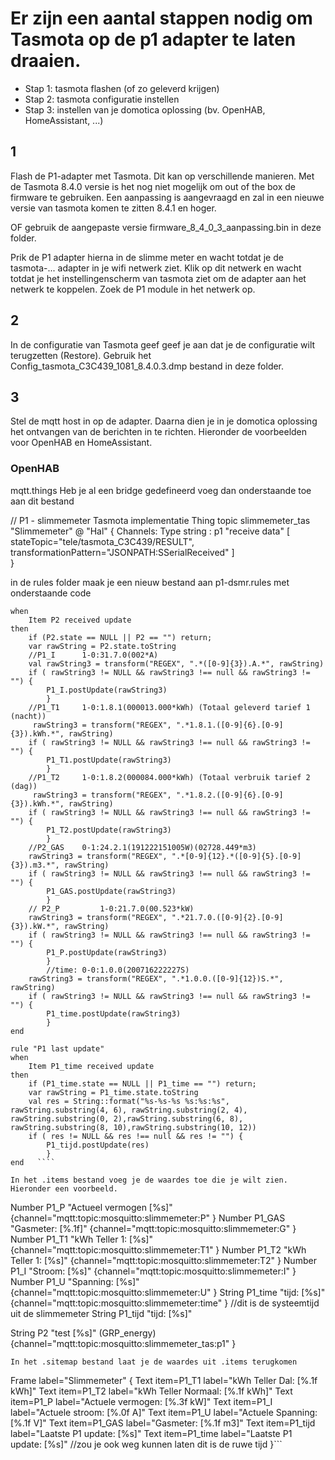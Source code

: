 # Er zijn een aantal stappen nodig om Tasmota op de p1 adapter te laten draaien.
- Stap 1: tasmota flashen (of zo geleverd krijgen)
- Stap 2: tasmota configuratie instellen
- Stap 3: instellen van je domotica oplossing (bv. OpenHAB, HomeAssistant, ...)

## 1
Flash de P1-adapter met Tasmota. Dit kan op verschillende manieren. 
Met de Tasmota 8.4.0 versie is het nog niet mogelijk om out of the box de firmware te gebruiken.
Een aanpassing is aangevraagd en zal in een nieuwe versie van tasmota komen te zitten 8.4.1 en hoger.

OF gebruik de aangepaste versie firmware_8_4_0_3_aanpassing.bin in deze folder.

Prik de P1 adapter hierna in de slimme meter en wacht totdat je de tasmota-... adapter in je wifi netwerk ziet.
Klik op dit netwerk en wacht totdat je het instellingenscherm van tasmota ziet om de adapter aan het netwerk te koppelen.
Zoek de P1 module in het netwerk op.

## 2
In de configuratie van Tasmota geef geef je aan dat je de configuratie wilt terugzetten (Restore).
Gebruik het Config_tasmota_C3C439_1081_8.4.0.3.dmp bestand in deze folder.

## 3
Stel de mqtt host in op de adapter.
Daarna dien je in je domotica oplossing het ontvangen van de berichten in te richten. Hieronder de voorbeelden voor OpenHAB en HomeAssistant.

### OpenHAB

mqtt.things
Heb je al een bridge gedefineerd voeg dan onderstaande toe aan dit bestand

// P1 - slimmemeter Tasmota implementatie
     Thing topic slimmemeter_tas "Slimmemeter" @ "Hal" {
    Channels:
		Type string : p1	"receive data"	[ stateTopic="tele/tasmota_C3C439/RESULT", transformationPattern="JSONPATH:SSerialReceived" ]	
    }
    
in de rules folder maak je een nieuw bestand aan p1-dsmr.rules met onderstaande code
```rule "P2 P"
when
    Item P2 received update
then
	if (P2.state == NULL || P2 == "") return;
    var rawString = P2.state.toString
	//P1_I 		1-0:31.7.0(002*A)
	val rawString3 = transform("REGEX", ".*([0-9]{3}).A.*", rawString)
	if ( rawString3 != NULL && rawString3 !== null && rawString3 != "") { 
		P1_I.postUpdate(rawString3) 
		} 
	//P1_T1		1-0:1.8.1(000013.000*kWh) (Totaal geleverd tarief 1 (nacht))
	 rawString3 = transform("REGEX", ".*1.8.1.([0-9]{6}.[0-9]{3}).kWh.*", rawString)
	if ( rawString3 != NULL && rawString3 !== null && rawString3 != "") { 
		P1_T1.postUpdate(rawString3) 
		} 
	//P1_T2 	1-0:1.8.2(000084.000*kWh) (Totaal verbruik tarief 2 (dag))
	 rawString3 = transform("REGEX", ".*1.8.2.([0-9]{6}.[0-9]{3}).kWh.*", rawString)
	if ( rawString3 != NULL && rawString3 !== null && rawString3 != "") { 
		P1_T2.postUpdate(rawString3) 
		} 
	//P2_GAS 	0-1:24.2.1(191222151005W)(02728.449*m3)
	rawString3 = transform("REGEX", ".*[0-9]{12}.*([0-9]{5}.[0-9]{3}).m3.*", rawString)
	if ( rawString3 != NULL && rawString3 !== null && rawString3 != "") { 
		P1_GAS.postUpdate(rawString3) 
		} 
	// P2_P 		1-0:21.7.0(00.523*kW)
	rawString3 = transform("REGEX", ".*21.7.0.([0-9]{2}.[0-9]{3}).kW.*", rawString)
	if ( rawString3 != NULL && rawString3 !== null && rawString3 != "") { 
		P1_P.postUpdate(rawString3) 
		} 
		//time: 0-0:1.0.0(200716222227S)
	rawString3 = transform("REGEX", ".*1.0.0.([0-9]{12})S.*", rawString)
	if ( rawString3 != NULL && rawString3 !== null && rawString3 != "") { 
		P1_time.postUpdate(rawString3) 
		} 
end

rule "P1 last update"
when
    Item P1_time received update
then
	if (P1_time.state == NULL || P1_time == "") return;
    var rawString = P1_time.state.toString
	val res = String::format("%s-%s-%s %s:%s:%s", rawString.substring(4, 6), rawString.substring(2, 4), rawString.substring(0, 2),rawString.substring(6, 8), rawString.substring(8, 10),rawString.substring(10, 12))
	if ( res != NULL && res !== null && res != "") { 
		P1_tijd.postUpdate(res) 
		} 
end   ```` 

In het .items bestand voeg je de waardes toe die je wilt zien. Hieronder een voorbeeld.
```
Number P1_P "Actueel vermogen [%s]"	 {channel="mqtt:topic:mosquitto:slimmemeter:P" } 
Number P1_GAS "Gasmeter: [%.1f]"	 {channel="mqtt:topic:mosquitto:slimmemeter:G" }
Number P1_T1 "kWh Teller 1: [%s]"	 {channel="mqtt:topic:mosquitto:slimmemeter:T1" } 
Number P1_T2 "kWh Teller 1: [%s]"	 {channel="mqtt:topic:mosquitto:slimmemeter:T2" } 
Number P1_I "Stroom: [%s]"			 {channel="mqtt:topic:mosquitto:slimmemeter:I" }
Number P1_U "Spanning: [%s]"		 			{channel="mqtt:topic:mosquitto:slimmemeter:U" } 
String P1_time "tijd: [%s]" 					{channel="mqtt:topic:mosquitto:slimmemeter:time" } //dit is de systeemtijd uit de slimmemeter
String P1_tijd "tijd: [%s]"

String P2 "test [%s]"					(GRP_energy)		{channel="mqtt:topic:mosquitto:slimmemeter_tas:p1" } 
```
In het .sitemap bestand laat je de waardes uit .items terugkomen
```
Frame label="Slimmemeter" {
    Text item=P1_T1 label="kWh Teller Dal: [%.1f kWh]"
    Text item=P1_T2 label="kWh Teller Normaal: [%.1f kWh]"
    Text item=P1_P label="Actuele vermogen: [%.3f kW]"
    Text item=P1_I label="Actuele stroom: [%.0f A]"
    Text item=P1_U label="Actuele Spanning: [%.1f V]"
    Text item=P1_GAS label="Gasmeter: [%.1f m3]"
   	Text item=P1_tijd label="Laatste P1 update: [%s]"
   	Text item=P1_time label="Laatste P1 update: [%s]" //zou je ook weg kunnen laten dit is de ruwe tijd
   	}```


